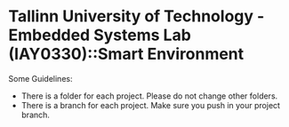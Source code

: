 # Tallinn University of Technology - Embedded Systems Lab (IAY0330)::Smart Environment
  
Some Guidelines:
* There is a folder for each project. Please do not change other folders.
* There is a branch for each project. Make sure you push in your project branch. 
